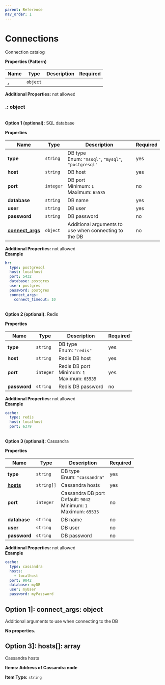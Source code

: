 ```yaml
---
parent: Reference
nav_order: 1
---
```


# Connections

Connection catalog


**Properties (Pattern)**

|Name|Type|Description|Required|
|----|----|-----------|--------|
|[**\.**](#)|`object`|||

**Additional Properties:** not allowed  
<a name=""></a>
### \.: object

   
**Option 1 (optional):** 
SQL database


**Properties**

|Name|Type|Description|Required|
|----|----|-----------|--------|
|**type**|`string`|DB type<br/>Enum: `"mssql"`, `"mysql"`, `"postgresql"`<br/>|yes|
|**host**|`string`|DB host<br/>|yes|
|**port**|`integer`|DB port<br/>Minimum: `1`<br/>Maximum: `65535`<br/>|no|
|**database**|`string`|DB name<br/>|yes|
|**user**|`string`|DB user<br/>|yes|
|**password**|`string`|DB password<br/>|no|
|[**connect\_args**](#option1connect_args)|`object`|Additional arguments to use when connecting to the DB<br/>|no|

**Additional Properties:** not allowed  
**Example**

```yaml
hr:
  type: postgresql
  host: localhost
  port: 5432
  database: postgres
  user: postgres
  password: postgres
  connect_args:
    connect_timeout: 10

```


   
**Option 2 (optional):** 
Redis


**Properties**

|Name|Type|Description|Required|
|----|----|-----------|--------|
|**type**|`string`|DB type<br/>Enum: `"redis"`<br/>|yes|
|**host**|`string`|Redis DB host<br/>|yes|
|**port**|`integer`|Redis DB port<br/>Minimum: `1`<br/>Maximum: `65535`<br/>|yes|
|**password**|`string`|Redis DB password<br/>|no|

**Additional Properties:** not allowed  
**Example**

```yaml
cache:
  type: redis
  host: localhost
  port: 6379

```


   
**Option 3 (optional):** 
Cassandra


**Properties**

|Name|Type|Description|Required|
|----|----|-----------|--------|
|**type**|`string`|DB type<br/>Enum: `"cassandra"`<br/>|yes|
|[**hosts**](#option3hosts)|`string[]`|Cassandra hosts<br/>|yes|
|**port**|`integer`|Cassandra DB port<br/>Default: `9042`<br/>Minimum: `1`<br/>Maximum: `65535`<br/>|no|
|**database**|`string`|DB name<br/>|no|
|**user**|`string`|DB user<br/>|no|
|**password**|`string`|DB password<br/>|no|

**Additional Properties:** not allowed  
**Example**

```yaml
cache:
  type: cassandra
  hosts:
    - localhost
  port: 9042
  database: myDB
  user: myUser
  password: myPassword

```


<a name="option1connect_args"></a>
## Option 1\]: connect\_args: object

Additional arguments to use when connecting to the DB


**No properties.**

<a name="option3hosts"></a>
## Option 3\]: hosts\[\]: array

Cassandra hosts


**Items: Address of Cassandra node**

**Item Type:** `string`  

